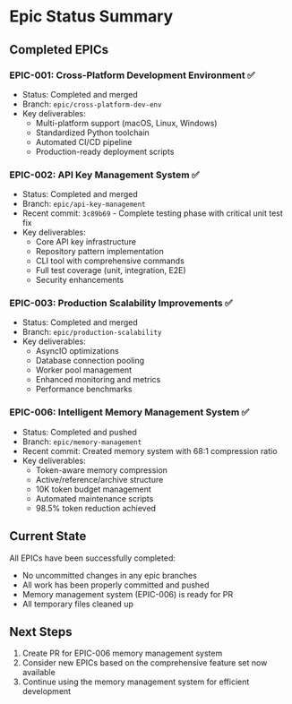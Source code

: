 # Epic Status Summary

## Completed EPICs

### EPIC-001: Cross-Platform Development Environment ✅
- Status: Completed and merged
- Branch: `epic/cross-platform-dev-env`
- Key deliverables:
  - Multi-platform support (macOS, Linux, Windows)
  - Standardized Python toolchain
  - Automated CI/CD pipeline
  - Production-ready deployment scripts

### EPIC-002: API Key Management System ✅
- Status: Completed and merged
- Branch: `epic/api-key-management`
- Recent commit: `3c89b69` - Complete testing phase with critical unit test fix
- Key deliverables:
  - Core API key infrastructure
  - Repository pattern implementation
  - CLI tool with comprehensive commands
  - Full test coverage (unit, integration, E2E)
  - Security enhancements

### EPIC-003: Production Scalability Improvements ✅
- Status: Completed and merged
- Branch: `epic/production-scalability`
- Key deliverables:
  - AsyncIO optimizations
  - Database connection pooling
  - Worker pool management
  - Enhanced monitoring and metrics
  - Performance benchmarks

### EPIC-006: Intelligent Memory Management System ✅
- Status: Completed and pushed
- Branch: `epic/memory-management`
- Recent commit: Created memory system with 68:1 compression ratio
- Key deliverables:
  - Token-aware memory compression
  - Active/reference/archive structure
  - 10K token budget management
  - Automated maintenance scripts
  - 98.5% token reduction achieved

## Current State

All EPICs have been successfully completed:
- No uncommitted changes in any epic branches
- All work has been properly committed and pushed
- Memory management system (EPIC-006) is ready for PR
- All temporary files cleaned up

## Next Steps

1. Create PR for EPIC-006 memory management system
2. Consider new EPICs based on the comprehensive feature set now available
3. Continue using the memory management system for efficient development